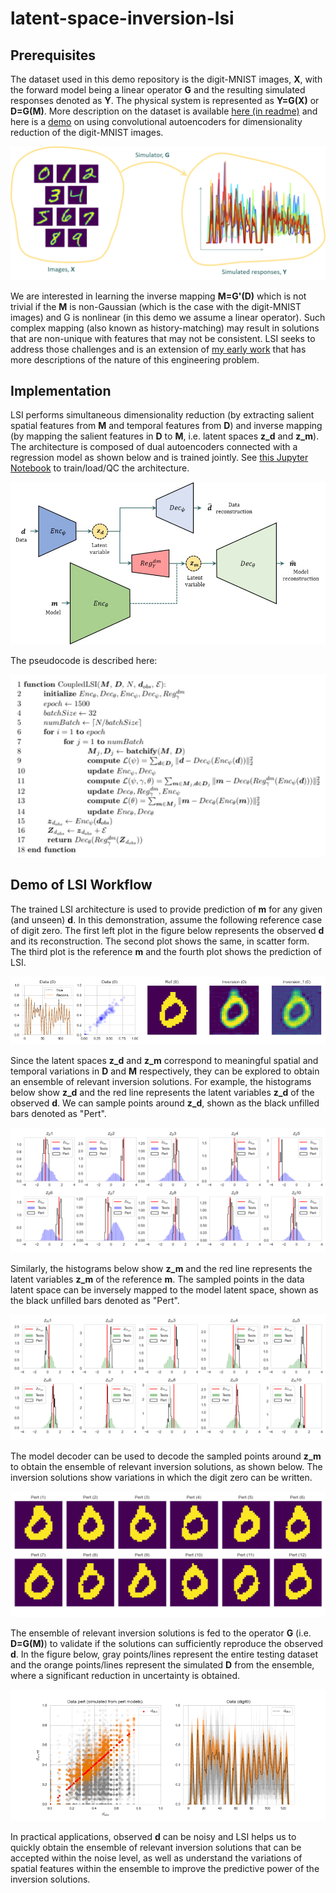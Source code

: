 # latent-space-inversion-lsi

## Prerequisites

The dataset used in this demo repository is the digit-MNIST images, **X**, with the forward model being a linear operator **G** and the resulting simulated responses denoted as **Y**. The physical system is represented as **Y=G(X)** or **D=G(M)**. More description on the dataset is available [here (in readme)](https://github.com/rsyamil/cnn-regression) and here is a [demo](https://github.com/rsyamil/dimensionality-reduction-autoencoders) on using convolutional autoencoders for dimensionality reduction of the digit-MNIST images.

![ForwardModel](/readme/forwardmodel.png)

We are interested in learning the inverse mapping **M=G'(D)** which is not trivial if the **M** is non-Gaussian (which is the case with the digit-MNIST images) and G is nonlinear (in this demo we assume a linear operator). Such complex mapping (also known as history-matching) may result in solutions that are non-unique with features that may not be consistent. LSI seeks to address those challenges and is an extension of [my early work](https://link.springer.com/article/10.1007/s10596-020-09971-4) that has more descriptions of the nature of this engineering problem.

## Implementation

LSI performs simultaneous dimensionality reduction (by extracting salient spatial features from **M** and temporal features from **D**) and inverse mapping (by mapping the salient features in **D** to **M**, i.e. latent spaces **z_d** and **z_m**). The architecture is composed of dual autoencoders connected with a regression model as shown below and is trained jointly. See [this Jupyter Notebook](https://github.com/rsyamil/latent-space-inversion-lsi/blob/main/qc-demo.ipynb) to train/load/QC the architecture.

![Arch](/readme/Archcombined.jpg)

The pseudocode is described here:

![Pseud](/readme/pseudocode.png)

## Demo of LSI Workflow

The trained LSI architecture is used to provide prediction of **m** for any given (and unseen) **d**. In this demonstration, assume the following reference case of digit zero. The first left plot in the figure below represents the observed **d** and its reconstruction. The second plot shows the same, in scatter form. The third plot is the reference **m** and the fourth plot shows the prediction of LSI. 

![ref_all](/readme/test_sigs_ref_recons_demo.png)

Since the latent spaces **z_d** and **z_m** correspond to meaningful spatial and temporal variations in **D** and **M** respectively, they can be explored to obtain an ensemble of relevant inversion solutions. For example, the histograms below show **z_d** and the red line represents the latent variables **z_d** of the observed **d**. We can sample points around **z_d**, shown as the black unfilled bars denoted as "Pert".

![zds](/readme/test_zds_demo.png)

Similarly, the histograms below show **z_m** and the red line represents the  latent variables **z_m** of the reference **m**. The sampled points in the data latent space can be inversely mapped to the model latent space, shown as the black unfilled bars denoted as "Pert".

![zms](/readme/test_zms_demo.png)

The model decoder can be used to decode the sampled points around **z_m** to obtain the ensemble of relevant inversion solutions, as shown below. The inversion solutions show variations in which the digit zero can be written. 

![m_pert](/readme/test_m_pert_demo.png)

The ensemble of relevant inversion solutions is fed to the operator **G** (i.e. **D=G(M)**) to validate if the solutions can sufficiently reproduce the observed **d**. In the figure below, gray points/lines represent the entire testing dataset and the orange points/lines represent the simulated **D** from the ensemble, where a significant reduction in uncertainty is obtained.

![d_pert](/readme/test_d_pert_demo.png)

In practical applications, observed **d** can be noisy and LSI helps us to quickly obtain the ensemble of relevant inversion solutions that can be accepted within the noise level, as well as understand the variations of spatial features within the ensemble to improve the predictive power of the inversion solutions.
